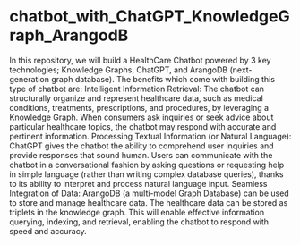# chatbot_with_ChatGPT_KnowledgeGraph_ArangodB

In this repository, we will build a HealthCare Chatbot powered by 3 key technologies; Knowledge Graphs, ChatGPT, and ArangoDB (next-generation graph database). The benefits which come with building this type of chatbot are:
Intelligent Information Retrieval: The chatbot can structurally organize and represent healthcare data, such as medical conditions, treatments, prescriptions, and procedures, by leveraging a Knowledge Graph. When consumers ask inquiries or seek advice about particular healthcare topics, the chatbot may respond with accurate and pertinent information.
Processing Textual Information (or Natural Language): ChatGPT gives the chatbot the ability to comprehend user inquiries and provide responses that sound human. Users can communicate with the chatbot in a conversational fashion by asking questions or requesting help in simple language (rather than writing complex database queries), thanks to its ability to interpret and process natural language input.
Seamless Integration of Data: ArangoDB (a multi-model Graph Database) can be used to store and manage healthcare data. The healthcare data can be stored as triplets in the knowledge graph. This will enable effective information querying, indexing, and retrieval, enabling the chatbot to respond with speed and accuracy.
